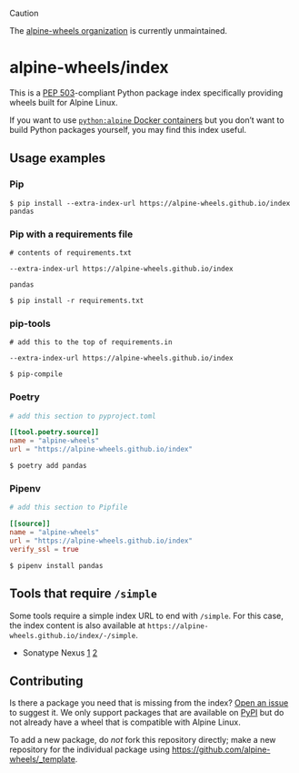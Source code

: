 > [!CAUTION]
> The [alpine-wheels organization](https://github.com/alpine-wheels/) is currently unmaintained.

# alpine-wheels/index

This is a [PEP 503][a]-compliant Python package index specifically providing wheels built for Alpine Linux.

[a]: https://www.python.org/dev/peps/pep-0503/

If you want to use [`python:alpine` Docker containers][b] but you don&#x02bc;t want to build Python packages yourself, you may find this index useful.

[b]: https://hub.docker.com/_/python

## Usage examples

### Pip

```shell
$ pip install --extra-index-url https://alpine-wheels.github.io/index pandas
```

### Pip with a requirements file

```shell
# contents of requirements.txt

--extra-index-url https://alpine-wheels.github.io/index

pandas
```

```shell
$ pip install -r requirements.txt
```
### pip-tools

```shell
# add this to the top of requirements.in

--extra-index-url https://alpine-wheels.github.io/index
```

```shell
$ pip-compile
```

### Poetry

```toml
# add this section to pyproject.toml

[[tool.poetry.source]]
name = "alpine-wheels"
url = "https://alpine-wheels.github.io/index"
```

```shell
$ poetry add pandas
```

### Pipenv

```toml
# add this section to Pipfile

[[source]]
name = "alpine-wheels"
url = "https://alpine-wheels.github.io/index"
verify_ssl = true
```

```shell
$ pipenv install pandas
```

## Tools that require `/simple`

Some tools require a simple index URL to end with `/simple`. For this case, the index content is also available at
`https://alpine-wheels.github.io/index/-/simple`.

*   Sonatype Nexus [1][s1] [2][s2]

[s1]: https://community.sonatype.com/t/how-would-i-create-a-proxy-for-a-pypi-that-uses-simple-instead-of-simple/7378/2
[s2]: https://issues.sonatype.org/browse/NEXUS-29223

## Contributing

Is there a package you need that is missing from the index? [Open an issue][c] to suggest it. We only support packages that are available on [PyPI][d] but do not already have a wheel that is compatible with Alpine Linux.

To add a new package, do *not* fork this repository directly; make a new repository for the individual package using https://github.com/alpine-wheels/_template.

[c]: https://github.com/alpine-wheels/index/issues/new/choose
[d]: https://pypi.org/
